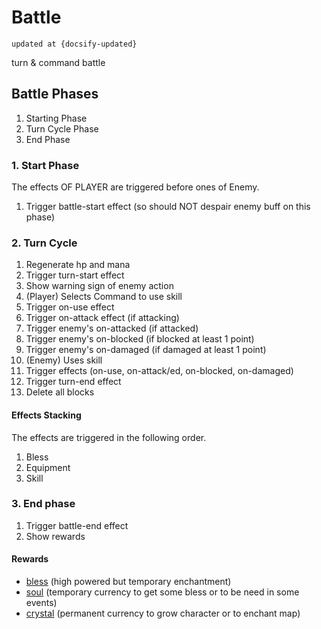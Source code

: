 # Battle

```
updated at {docsify-updated}
```

turn & command battle

## Battle Phases

1. Starting Phase
1. Turn Cycle Phase
1. End Phase

### 1. Start Phase

The effects OF PLAYER are triggered before ones of Enemy.

1. Trigger battle-start effect (so should NOT despair enemy buff on this phase)

### 2. Turn Cycle

1. Regenerate hp and mana
1. Trigger turn-start effect
1. Show warning sign of enemy action
1. (Player) Selects Command to use skill
1. Trigger on-use effect
1. Trigger on-attack effect (if attacking)
1. Trigger enemy's on-attacked (if attacked)
1. Trigger enemy's on-blocked (if blocked at least 1 point)
1. Trigger enemy's on-damaged (if damaged at least 1 point)
1. (Enemy) Uses skill
1. Trigger effects (on-use, on-attack/ed, on-blocked, on-damaged)
1. Trigger turn-end effect
1. Delete all blocks

#### Effects Stacking

The effects are triggered in the following order.

1. Bless
1. Equipment
1. Skill

### 3. End phase

1. Trigger battle-end effect
1. Show rewards

#### Rewards

- [bless](./bless.md) (high powered but temporary enchantment)
- [soul](./currency.md) (temporary currency to get some bless or to be need in some events)
- [crystal](./currency.md) (permanent currency to grow character or to enchant map)

